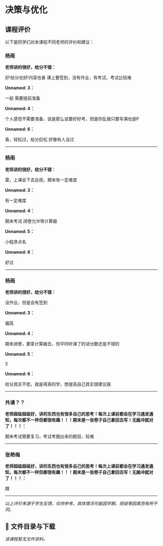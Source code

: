 # 决策与优化

## 课程评价

以下是同学们对本课程不同老师的评价和建议：

### 杨雨

**老师讲的很好，给分不错：**

好!给分也好!内容也香    课上要签到，没有作业，有考试，考试比较难

**Unnamed: 3：**

一般   需要提前准备

**Unnamed: 4：**

个人感觉不需要准备，说是那么说要好好考，但是你乱做只要写满也是P

**Unnamed: 6：**

香，轻松过，给分巨松    好像有人没过

---

### 杨雨

**老师讲的很好，给分不错：**

雷，上课会下去巡视，期末有一定难度

**Unnamed: 3：**

有一定难度

**Unnamed: 4：**

期末考试 闭卷允许带计算器

**Unnamed: 5：**

小程序点名

**Unnamed: 6：**

好过

---

### 杨雨

**老师讲的很好，给分不错：**

没作业，但是会有签到

**Unnamed: 3：**

偏高

**Unnamed: 4：**

期末闭卷，要拿计算器去，但平时听课了的话分数还是不错的

**Unnamed: 5：**

3

**Unnamed: 6：**

给分其实不低，就是得真的学，想提高自己其实很建议报

---

### 外请？？

**老师超级超级好，讲的东西也有很多自己的思考！每次上课前都会在学习通发通知，每次都不一样但都很有趣！！！期末是一张卷子自己拿回去写！无脑冲就对了！！！：**

期末考试需要复习，考试考圈出来的题目，较难

---

### 张艳梅

**老师超级超级好，讲的东西也有很多自己的思考！每次上课前都会在学习通发通知，每次都不一样但都很有趣！！！期末是一张卷子自己拿回去写！无脑冲就对了！！！：**

蹲

---

*以上评价来源于学生反馈，仅供参考。具体情况可能因学期、班级等因素而有所不同。*
## 📄 文件目录与下载

_该课程暂无文件资料。_
